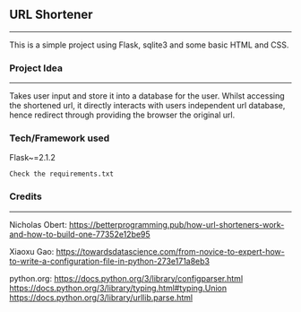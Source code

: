 ## URL Shortener

***
This is a simple project using Flask, sqlite3 and some basic HTML and CSS.

### Project Idea

***

Takes user input and store it into a database for the user. Whilst accessing the shortened url, it directly interacts
with users independent url database, hence redirect through providing the browser the original url.

### Tech/Framework used

Flask~=2.1.2

```Check the requirements.txt```

### Credits

***
Nicholas Obert:
https://betterprogramming.pub/how-url-shorteners-work-and-how-to-build-one-77352e12be95

Xiaoxu Gao:
https://towardsdatascience.com/from-novice-to-expert-how-to-write-a-configuration-file-in-python-273e171a8eb3

python.org:
https://docs.python.org/3/library/configparser.html
https://docs.python.org/3/library/typing.html#typing.Union
https://docs.python.org/3/library/urllib.parse.html
